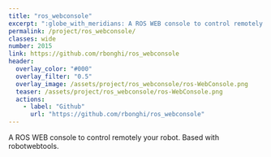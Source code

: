 ```yaml
---
title: "ros_webconsole"
excerpt: ":globe_with_meridians: A ROS WEB console to control remotely your robot. Based with robotwebtools."
permalink: /project/ros_webconsole/
classes: wide
number: 2015
link: https://github.com/rbonghi/ros_webconsole
header:
  overlay_color: "#000"
  overlay_filter: "0.5"
  overlay_image: /assets/project/ros_webconsole/ros-WebConsole.png
  teaser: /assets/project/ros_webconsole/ros-WebConsole.png
  actions:
    - label: "Github"
      url: "https://github.com/rbonghi/ros_webconsole"
---
```


A ROS WEB console to control remotely your robot. Based with robotwebtools.